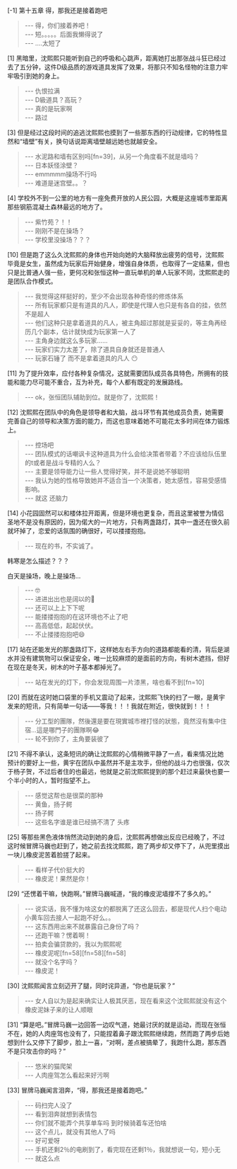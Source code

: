 
[-1] 第十五章 得，那我还是接着跑吧
>--- 得，你们接着养吧！<br>
>--- 短。。。。。后面我懒得说了<br>
>--- ....太短了<br>

[1] 黑暗里，沈熙熙只能听到自己的呼吸和心跳声，距离她打出那张战斗狂已经过去了五分钟，这件D级品质的游戏道具发挥了效果，将那只不知名怪物的注意力牢牢吸引到她的身上。
>--- 仇恨拉满<br>
>--- D級道具？高玩？<br>
>--- 真的是玩家啊<br>
>--- 路过<br>

[3] 但是经过这段时间的追逃沈熙熙也摸到了一些那东西的行动规律，它的特性显然和“墙壁”有关，换句话说距离墙壁越远她也就越安全。
>--- 水泥路和墙有区别吗[fn=39]，从另一个角度看不就是墙吗？<br>
>--- 日本妖怪涂壁？<br>
>--- emmmmm操场不行吗<br>
>--- 难道是迷宫壁。。？<br>

[4] 学校外不到一公里的地方有一座免费开放的人民公园，大概是这座城市里距离那些钢筋混凝土森林最远的地方了。
>--- 紫竹苑？！！<br>
>--- 刚刚不是在操场？<br>
>--- 学校里没操场？？？<br>

[10] 但是跑了这么久沈熙熙的身体也开始向她的大脑释放出疲劳的信号，沈熙熙毕竟是女生，虽然成为玩家后开始健身，增强自身体质，也取得了一定结果，但也只是比普通人强一些，更何况和张恒这种一直玩单机的单人玩家不同，沈熙熙走的是团队合作模式。
>--- 我觉得这样挺好的，至少不会出现各种奇怪的修炼体系<br>
>--- 所有玩家都只是有道具的凡人，即使是代理人也只是有各自的挂，依然不是超人<br>
>--- 他们这种只是拿着道具的凡人，被主角超过那就是妥妥的，等主角再经历几个副本，估计就快成为玩家第一人了<br>
>--- 主角身边就这么多玩家……<br>
>--- 玩家们实力太差了，除了道具自身就还是普通人<br>
>--- 玩家石锤了 而不是拿着道具的凡人 😶<br>

[11] 为了提升效率，应付各种复杂情况，这就需要团队成员各具特色，所拥有的技能和能力尽可能不重合，互为补充，每个人都有既定的发展路线。
>--- ok，张恒团队辅助到位。就是你了，沈熙熙！<br>

[12] 沈熙熙在团队中的角色是领导者和大脑，战斗环节有其他成员负责，她需要完善自己的领导和决策方面的能力，而这也意味着她不可能花太多时间在体力锻炼上。
>--- 控场吧<br>
>--- 团队模式的话嘲讽卡这种道具为什么会给决策者带着？不应该给队伍里的t或者是战斗专精的人么？<br>
>--- 主要是领导能力让一些人觉得好笑，并不是说她不够聪明<br>
>--- 我认为她的性格导致她并不适合当一个决策者，她太感性，容易受感情影响。<br>
>--- 就这  还脑力<br>

[14] 小花园固然可以和楼体拉开距离，但是环境也更复杂，而且这里被誉为情侣圣地不是没有原因的，因为偌大的一片地方，只有两盏路灯，其中一盏还在很久前就坏掉了，恋爱的话氛围的确很好，可以搂搂抱抱。
>--- 现在的书，不实诚了。

韩寒是怎么描述？？？

白天是操场，晚上是操场…<br>
>--- 🤓<br>
>--- 进进出出也是阔以的🤔<br>
>--- 还可以上上下下呢<br>
>--- 能搂搂抱抱的在这环境也不止了吧<br>
>--- 高高低低，起起伏伏。<br>
>--- 不止搂搂抱抱吧😄<br>

[17] 站在还能发光的那盏路灯下，这样她左右手方向的道路都能看的清，背后是湖水并没有建筑物可以保证安全，唯一比较麻烦的是面前的方向，有树木遮挡，但好在现在是冬天，树木的叶子基本都掉光了。
>--- 站在发光的灯下，你会发现周围一片漆黑，啥也看不到[fn=10]<br>

[20] 而就在这时她口袋里的手机又震动了起来，沈熙熙飞快的扫了一眼，是黄宇发来的短讯，只有简单一句话——等我！！！我就在附近，很快就到！！！
>--- 分工型的團隊，然後還是要在現實城市裡打怪的狀態，竟然沒有集中住宿…這是哪門子的團隊啊😂<br>
>--- 轮不到你了，主角要装彼了<br>

[21] 不得不承认，这条短讯的确让沈熙熙的心情稍微平静了一点，看来情况比她预计的要好上一些，黄宇在团队中虽然并不是主攻手，但他的战斗力也很强，仅次于杨子贺，不过后者住的也最远，他就是之前沈熙熙提到的那个赶过来最快也要一个半小时的人，暂时指望不上。
>--- 感觉这帮也是很菜的那种<br>
>--- 黄鱼，扬子鳄<br>
>--- 扬子鳄<br>
>--- 这些名字谁是谁已经搞不清了 头疼<br>

[25] 等那些黑色液体悄然流动到她的身后，沈熙熙再想做出反应已经晚了，不过这时候冒牌马巍也赶到了，她之前去找沈熙熙，跑了两步却又停下了，从兜里摸出一块儿橡皮泥苦着脸搓了起来。
>--- 看样子代价挺大的<br>
>--- 橡皮泥！果然是你！<br>

[29] “还愣着干嘛，快跑啊。”冒牌马巍喊道，“我的橡皮泥墙撑不了多久的。”
>--- 说实话，我不懂为啥这女的都脱离了还这么回去，都是现代人扫个电动小黄车回去接人一起跑不好么。。<br>
>--- 这东西用出来不就暴露自己身份了吗？<br>
>--- 还跑干嘛？愣着啊！<br>
>--- 拍卖会骗贷款的，我以为熙熙呢<br>
>--- 橡皮泥呢[fn=58][fn=58][fn=58]<br>
>--- 就没个名字吗？<br>
>--- 橡皮泥！<br>

[30] 沈熙熙闻言立刻迈开了腿，同时诧异道，“你也是玩家？”
>--- 女人自以为是起来确实让人极其厌恶，现在看来这个沈熙熙就没有这个橡皮泥妹子来的让人顺眼<br>

[31] “算是吧。”冒牌马巍一边回答一边叹气道，她最讨厌的就是运动，而现在张恒不在，她的人肉座驾也没有了，只能捏着鼻子跟沈熙熙继续跑，然而跑了两步后她想到什么又停下了脚步，脸上一喜，“对啊，差点被搞晕了，我跑什么跑，那东西不是只攻击你的吗？”
>--- 悠米的猫爬架<br>
>--- 人肉座驾怎么看起来好污啊<br>

[33] 冒牌马巍闻言泪奔，“得，那我还是接着跑吧。”
>--- 码扫完人没了<br>
>--- 看到泪奔就想到表情包<br>
>--- 你们就不能弄个共享单车吗 到时候骑着车还怕啥<br>
>--- 这个点儿，就没有其他人了吗<br>
>--- 好可爱呀<br>
>--- 手机还剩2％的电刷到了，看完现在还剩1％，我就想说一句，短小无<br>
>--- 就这么点<br>
